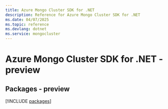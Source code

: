 ```yaml
---
title: Azure Mongo Cluster SDK for .NET
description: Reference for Azure Mongo Cluster SDK for .NET
ms.date: 04/07/2025
ms.topic: reference
ms.devlang: dotnet
ms.service: mongocluster
---
```

# Azure Mongo Cluster SDK for .NET - preview
## Packages - preview
[!INCLUDE [packages](mongo-cluster-index.md)]